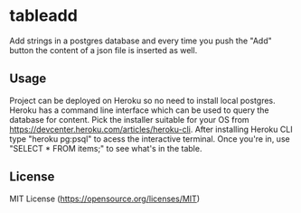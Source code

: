 # tableadd

Add strings in a postgres database and every time you push the "Add" button the content of a json file is inserted as well.

## Usage
Project can be deployed on Heroku so no need to install local postgres. 
Heroku has a command line interface which can be used to query the database for content. Pick the installer suitable for your OS from https://devcenter.heroku.com/articles/heroku-cli.
After installing Heroku CLI type "heroku pg:psql" to acess the interactive terminal. Once you're in, use "SELECT * FROM items;" to see what's in the table. 

## License

MIT License (https://opensource.org/licenses/MIT)
